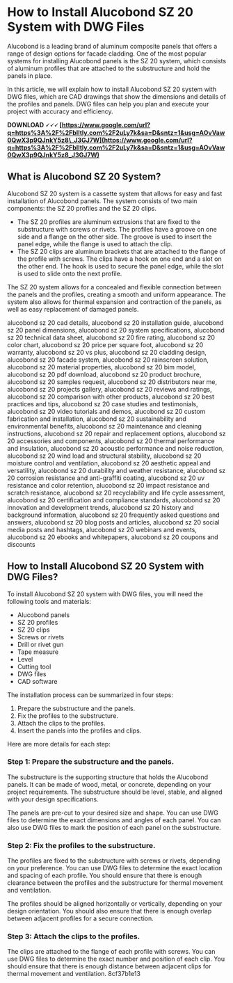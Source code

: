 
 
# How to Install Alucobond SZ 20 System with DWG Files
 
Alucobond is a leading brand of aluminum composite panels that offers a range of design options for facade cladding. One of the most popular systems for installing Alucobond panels is the SZ 20 system, which consists of aluminum profiles that are attached to the substructure and hold the panels in place.
 
In this article, we will explain how to install Alucobond SZ 20 system with DWG files, which are CAD drawings that show the dimensions and details of the profiles and panels. DWG files can help you plan and execute your project with accuracy and efficiency.
 
**DOWNLOAD 🗸🗸🗸 [https://www.google.com/url?q=https%3A%2F%2Fblltly.com%2F2uLy7k&sa=D&sntz=1&usg=AOvVaw0QwX3p9QJnkY5z8\_J3GJ7W](https://www.google.com/url?q=https%3A%2F%2Fblltly.com%2F2uLy7k&sa=D&sntz=1&usg=AOvVaw0QwX3p9QJnkY5z8_J3GJ7W)**


 
## What is Alucobond SZ 20 System?
 
Alucobond SZ 20 system is a cassette system that allows for easy and fast installation of Alucobond panels. The system consists of two main components: the SZ 20 profiles and the SZ 20 clips.
 
- The SZ 20 profiles are aluminum extrusions that are fixed to the substructure with screws or rivets. The profiles have a groove on one side and a flange on the other side. The groove is used to insert the panel edge, while the flange is used to attach the clip.
- The SZ 20 clips are aluminum brackets that are attached to the flange of the profile with screws. The clips have a hook on one end and a slot on the other end. The hook is used to secure the panel edge, while the slot is used to slide onto the next profile.

The SZ 20 system allows for a concealed and flexible connection between the panels and the profiles, creating a smooth and uniform appearance. The system also allows for thermal expansion and contraction of the panels, as well as easy replacement of damaged panels.
 
alucobond sz 20 cad details,  alucobond sz 20 installation guide,  alucobond sz 20 panel dimensions,  alucobond sz 20 system specifications,  alucobond sz 20 technical data sheet,  alucobond sz 20 fire rating,  alucobond sz 20 color chart,  alucobond sz 20 price per square foot,  alucobond sz 20 warranty,  alucobond sz 20 vs plus,  alucobond sz 20 cladding design,  alucobond sz 20 facade system,  alucobond sz 20 rainscreen solution,  alucobond sz 20 material properties,  alucobond sz 20 bim model,  alucobond sz 20 pdf download,  alucobond sz 20 product brochure,  alucobond sz 20 samples request,  alucobond sz 20 distributors near me,  alucobond sz 20 projects gallery,  alucobond sz 20 reviews and ratings,  alucobond sz 20 comparison with other products,  alucobond sz 20 best practices and tips,  alucobond sz 20 case studies and testimonials,  alucobond sz 20 video tutorials and demos,  alucobond sz 20 custom fabrication and installation,  alucobond sz 20 sustainability and environmental benefits,  alucobond sz 20 maintenance and cleaning instructions,  alucobond sz 20 repair and replacement options,  alucobond sz 20 accessories and components,  alucobond sz 20 thermal performance and insulation,  alucobond sz 20 acoustic performance and noise reduction,  alucobond sz 20 wind load and structural stability,  alucobond sz 20 moisture control and ventilation,  alucobond sz 20 aesthetic appeal and versatility,  alucobond sz 20 durability and weather resistance,  alucobond sz 20 corrosion resistance and anti-graffiti coating,  alucobond sz 20 uv resistance and color retention,  alucobond sz 20 impact resistance and scratch resistance,  alucobond sz 20 recyclability and life cycle assessment,  alucobond sz 20 certification and compliance standards,  alucobond sz 20 innovation and development trends,  alucobond sz 20 history and background information,  alucobond sz 20 frequently asked questions and answers,  alucobond sz 20 blog posts and articles,  alucobond sz 20 social media posts and hashtags,  alucobond sz 20 webinars and events,  alucobond sz 20 ebooks and whitepapers,  alucobond sz 20 coupons and discounts
 
## How to Install Alucobond SZ 20 System with DWG Files?
 
To install Alucobond SZ 20 system with DWG files, you will need the following tools and materials:

- Alucobond panels
- SZ 20 profiles
- SZ 20 clips
- Screws or rivets
- Drill or rivet gun
- Tape measure
- Level
- Cutting tool
- DWG files
- CAD software

The installation process can be summarized in four steps:

1. Prepare the substructure and the panels.
2. Fix the profiles to the substructure.
3. Attach the clips to the profiles.
4. Insert the panels into the profiles and clips.

Here are more details for each step:
  
### Step 1: Prepare the substructure and the panels.
  
The substructure is the supporting structure that holds the Alucobond panels. It can be made of wood, metal, or concrete, depending on your project requirements. The substructure should be level, stable, and aligned with your design specifications.
  
The panels are pre-cut to your desired size and shape. You can use DWG files to determine the exact dimensions and angles of each panel. You can also use DWG files to mark the position of each panel on the substructure.
  
### Step 2: Fix the profiles to the substructure.
  
The profiles are fixed to the substructure with screws or rivets, depending on your preference. You can use DWG files to determine the exact location and spacing of each profile. You should ensure that there is enough clearance between the profiles and the substructure for thermal movement and ventilation.
  
The profiles should be aligned horizontally or vertically, depending on your design orientation. You should also ensure that there is enough overlap between adjacent profiles for a secure connection.
  
### Step 3: Attach the clips to the profiles.
  
The clips are attached to the flange of each profile with screws. You can use DWG files to determine the exact number and position of each clip. You should ensure that there is enough distance between adjacent clips for thermal movement and ventilation.
 8cf37b1e13
 
